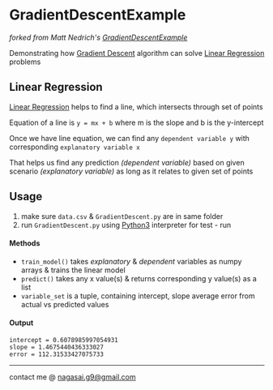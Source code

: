# GradientDescentExample
*forked from Matt Nedrich's [GradientDescentExample](https://github.com/mattnedrich/GradientDescentExample)*

Demonstrating how [Gradient Descent](http://en.wikipedia.org/wiki/Gradient_descent) algorithm can solve [Linear Regression](https://en.m.wikipedia.org/wiki/Linear_regression) problems

## Linear Regression
[Linear Regression](https://en.m.wikipedia.org/wiki/Linear_regression) helps to find a line, which intersects through set of points

Equation of a line is `y = mx + b` where m is the slope and b is the y-intercept

Once we have line equation, we can find any `dependent variable y` with corresponding `explanatory variable x`

That helps us find any prediction _(dependent variable)_ based on given scenario _(explanatory variable)_ as long as it relates to given set of points

## Usage
1. make sure `data.csv` & `GradientDescent.py` are in same folder 
2. run `GradientDescent.py` using [Python3](https://www.python.org/downloads/) interpreter for test - run

#### Methods
- `train_model()` takes _explanatory_ & _dependent_ variables as numpy arrays & trains the linear model
- `predict()` takes any x value(s) & returns corresponding y value(s) as a list
- `variable_set` is a tuple, containing intercept, slope average error from actual vs predicted values

#### Output
```
intercept = 0.6078985997054931
slope = 1.4675440436333027
error = 112.31533427075733
```

---
contact me @ nagasai.g9@gmail.com
